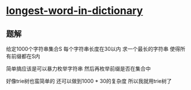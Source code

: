 # [longest-word-in-dictionary](https://leetcode.com/problems/longest-word-in-dictionary)

## 题解
给定1000个字符串集合S 每个字符串长度在30以内 求一个最长的字符串 使得所有前缀都在S内

简单搞应该是可以暴力枚举字符串 然后再枚举前缀是否在集合中

好像trie树也蛮简单的 还可以做到1000 * 30的复杂度 所以我就用trie树了